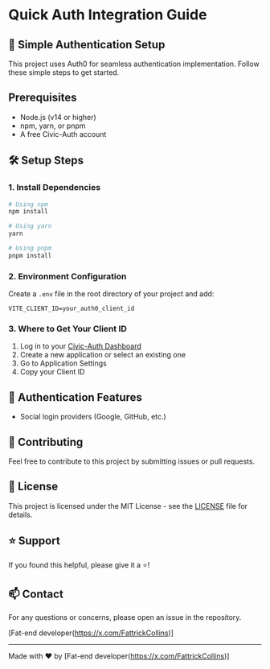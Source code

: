 # Quick Auth Integration Guide

## 🚀 Simple Authentication Setup

This project uses Auth0 for seamless authentication implementation. Follow these simple steps to get started.

## Prerequisites

- Node.js (v14 or higher)
- npm, yarn, or pnpm
- A free Civic-Auth account

## 🛠️ Setup Steps

### 1. Install Dependencies

```bash
# Using npm
npm install

# Using yarn
yarn

# Using pnpm
pnpm install
```

### 2. Environment Configuration

Create a `.env` file in the root directory of your project and add:

```env
VITE_CLIENT_ID=your_auth0_client_id
```

### 3. Where to Get Your Client ID

1. Log in to your [Civic-Auth Dashboard](https://auth.civic.com/dashboard)
2. Create a new application or select an existing one
3. Go to Application Settings
4. Copy your Client ID

## 🔐 Authentication Features

- Social login providers (Google, GitHub, etc.)


## 🤝 Contributing

Feel free to contribute to this project by submitting issues or pull requests.

## 📜 License

This project is licensed under the MIT License - see the [LICENSE](LICENSE) file for details.

## ⭐ Support

If you found this helpful, please give it a ⭐️!

## 📫 Contact

For any questions or concerns, please open an issue in the repository.

[Fat-end developer(https://x.com/FattrickCollins)]

---

Made with ❤️ by [Fat-end developer(https://x.com/FattrickCollins)]
